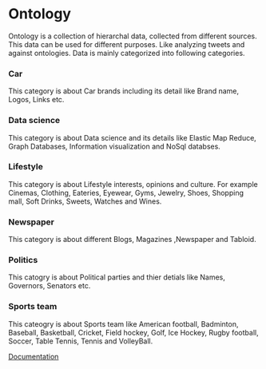 # Ontology

Ontology is a collection of hierarchal data, collected from different sources. This data can be used for different purposes. Like analyzing tweets and against ontologies. Data is mainly categorized into following categories.

### Car

This category is about Car brands including its detail like Brand name, Logos, Links etc.

### Data science

This category is about Data science and its details like Elastic Map Reduce, Graph Databases, Information visualization and NoSql databses.

### Lifestyle

This category is about Lifestyle interests, opinions and culture. For example Cinemas, Clothing, Eateries, Eyewear, Gyms, Jewelry, Shoes, Shopping mall, Soft Drinks, Sweets, Watches and Wines.

### Newspaper

This category is about different Blogs, Magazines ,Newspaper and Tabloid.

### Politics

This catogry is about Political parties and thier detials like Names, Governors, Senators etc.

### Sports team

This cateogry is about Sports team like American football, Badminton, Baseball, Basketball, Cricket, Field hockey, Golf, Ice Hockey, Rugby football, Soccer, Table Tennis, Tennis and VolleyBall.

[Documentation](https://github.com/project-spinoza/ontology/wiki/Setup)
